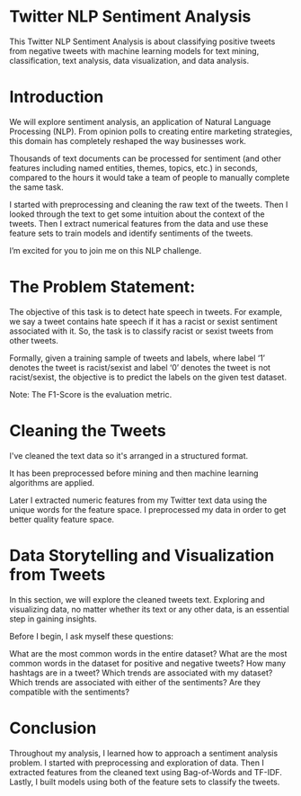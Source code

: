 # Twitter NLP Sentiment Analysis
This Twitter NLP Sentiment Analysis is about classifying positive tweets from negative tweets with machine learning models for text mining, classification, text analysis, data visualization, and data analysis.

# Introduction

We will explore sentiment analysis, an application of Natural Language Processing (NLP). From opinion polls to creating entire marketing strategies, this domain has completely reshaped the way businesses work.

Thousands of text documents can be processed for sentiment (and other features including named entities, themes, topics, etc.) in seconds, compared to the hours it would take a team of people to manually complete the same task. 

I started with preprocessing and cleaning the raw text of the tweets. Then I looked through the text to get some intuition about the context of the tweets. Then I extract numerical features from the data and use these feature sets to train models and identify sentiments of the tweets.

I’m excited for you to join me on this NLP challenge.

# The Problem Statement:

The objective of this task is to detect hate speech in tweets. For example, we say a tweet contains hate speech if it has a racist or sexist sentiment associated with it. So, the task is to classify racist or sexist tweets from other tweets.

Formally, given a training sample of tweets and labels, where label ‘1’ denotes the tweet is racist/sexist and label ‘0’ denotes the tweet is not racist/sexist, the objective is to predict the labels on the given test dataset.

Note: The F1-Score is the evaluation metric. 

# Cleaning the Tweets

I've cleaned the text data so it's arranged in a structured format. 

It has been preprocessed before mining and then machine learning algorithms are applied. 

Later I extracted numeric features from my Twitter text data using the unique words for the feature space. I preprocessed my data in order to get better quality feature space.

# Data Storytelling and Visualization from Tweets

In this section, we will explore the cleaned tweets text. Exploring and visualizing data, no matter whether its text or any other data, is an essential step in gaining insights.

Before I begin, I ask myself these questions:

What are the most common words in the entire dataset?
What are the most common words in the dataset for positive and negative tweets?
How many hashtags are in a tweet?
Which trends are associated with my dataset?
Which trends are associated with either of the sentiments? Are they compatible with the sentiments?

# Conclusion

Throughout my analysis, I learned how to approach a sentiment analysis problem. I started with preprocessing and exploration of data. Then I extracted features from the cleaned text using Bag-of-Words and TF-IDF. Lastly, I built models using both of the feature sets to classify the tweets.

